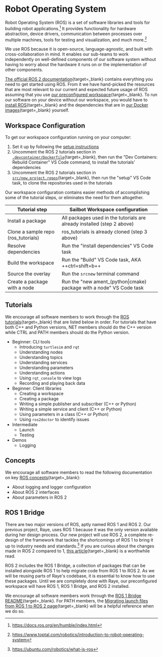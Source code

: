 # Robot Operating System

Robot Operating System (ROS) is a set of software libraries and tools for building robot applications.[^1]
It provides functionality for hardware abstraction, device drivers, communication between processes over
multiple machines, tools for testing and visualization, and much more.[^2]

We use ROS because it is open-source, language-agnostic, and built with cross-collaboration in mind.
It enables our sub-teams to work independently on well-defined components of our software system
without having to worry about the hardware it runs on or the implementation of other components.

[The official ROS 2 documentation](https://docs.ros.org/en/humble/index.html){target=_blank} contains everything you need
to get started using ROS. From it we have hand-picked the resources that are most relevant to our current and expected
future usage of ROS assuming that you use [our preconfigured workspace](https://github.com/UBCSailbot/sailbot_workspace){target=_blank}.
To run our software on your device without our workspace, you would have to [install ROS](https://docs.ros.org/en/humble/Installation.html){target=_blank}
and the dependencies that are in [our Docker images](https://github.com/UBCSailbot/sailbot_workspace/tree/main/.devcontainer){target=_blank}
yourself.

## Workspace Configuration

To get our workspace configuration running on your computer:

1. Set it up by following the [setup instructions](../current/sailbot_workspace/setup.md)
2. Uncomment the ROS 2 tutorials section in [`.devcontainer/Dockerfile`](https://github.com/UBCSailbot/sailbot_workspace/blob/main/.devcontainer/Dockerfile){target=_blank},
   then run the "Dev Containers: Rebuild Container" VS Code command, to install the tutorials' dependencies
3. Uncomment the ROS 2 tutorials section in [`src/new_project.repos`](https://github.com/UBCSailbot/sailbot_workspace/blob/main/src/new_project.repos){target=_blank},
   then run the "setup" VS Code task, to clone the repositories used in the tutorials

Our workspace configuration contains easier methods of accomplishing some of the tutorial steps, or eliminates the need
for them altogether.

| Tutorial step                       | Sailbot Workspace configuration                                         |
| ----------------------------------- | ----------------------------------------------------------------------- |
| Install a package                   | All packages used in the tutorials are already installed (step 2 above) |
| Clone a sample repo (ros_tutorials) | ros_tutorials is already cloned (step 3 above)                          |
| Resolve dependencies                | Run the "install dependencies" VS Code task                             |
| Build the workspace                 | Run the "Build" VS Code task, AKA ++ctrl+shift+b++                      |
| Source the overlay                  | Run the `srcnew` terminal command                                       |
| Create a package with a node        | Run the "new ament_(python\|cmake) package with a node" VS Code task    |

## Tutorials

We encourage all software members to work through the [ROS tutorials](https://docs.ros.org/en/humble/Tutorials.html){target=_blank}
that are listed below in order. For tutorials that have both C++ and Python versions,
NET members should do the C++ version while CTRL and PATH members should do the Python version.

- Beginner: CLI tools
    - Introducing `turtlesim` and `rqt`
    - Understanding nodes
    - Understanding topics
    - Understanding services
    - Understanding parameters
    - Understanding actions
    - Using `rqt_console` to view logs
    - Recording and playing back data
- Beginner: Client libraries
    - Creating a workspace
    - Creating a package
    - Writing a simple publisher and subscriber (C++ or Python)
    - Writing a simple service and client (C++ or Python)
    - Using parameters in a class (C++ or Python)
    - Using `ros2doctor` to identify issues
- Intermediate
    - Launch
    - Testing
- Demos
    - Logging

## Concepts

We encourage all software members to read the following documentation on key [ROS concepts](https://docs.ros.org/en/humble/Concepts.html){target=_blank}:

- About logging and logger configuration
- About ROS 2 interfaces
- About parameters in ROS 2

## ROS 1 Bridge

There are two major versions of ROS, aptly named ROS 1 and ROS 2. Our previous project, Raye,
uses ROS 1 because it was the only version available during her design process. Our new project will
use ROS 2, a complete re-design of the framework that tackles the shortcomings of ROS 1 to bring it up
to industry needs and standards.[^3] If you are curious about the changes made in ROS 2 compared to 1,
[this article](http://design.ros2.org/articles/changes.html){target=_blank} is a worthwhile read.

ROS 2 includes the ROS 1 Bridge, a collection of packages that can be installed alongside ROS 1 to help migrate code
from ROS 1 to ROS 2. As we will be reusing parts of Raye's codebase, it is essential to know how to use these packages.
Until we are completely done with Raye, our preconfigured workspace will have ROS 1, ROS 1 Bridge, and ROS 2 installed.

We encourage all software members work through the [ROS 1 Bridge README](https://github.com/ros2/ros1_bridge/blob/master/README.md){target=_blank}.
For PATH members, the [Migrating launch files from ROS 1 to ROS 2 page](https://docs.ros.org/en/humble/Tutorials/Launch-files-migration-guide.html){target=_blank}
will be a helpful reference when we do so.

[^1]: <https://docs.ros.org/en/humble/index.html>
[^2]: <https://www.toptal.com/robotics/introduction-to-robot-operating-system>
[^3]: <https://ubuntu.com/robotics/what-is-ros>
